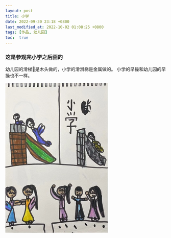 ```yaml
---
layout: post
title: 小学
date: 2022-09-30 23:18 +0800
last_modified_at: 2022-10-02 01:08:25 +0800
tags: [作品, 幼儿园]
toc:  true
---
```


### 这是参观完小学之后画的
幼儿园的滑梯🛝是木头做的，小学的滑滑梯是金属做的。  小学的早操和幼儿园的早操也不一样。

 <img src="/images/posts/2023-08-25/小学.jpg">